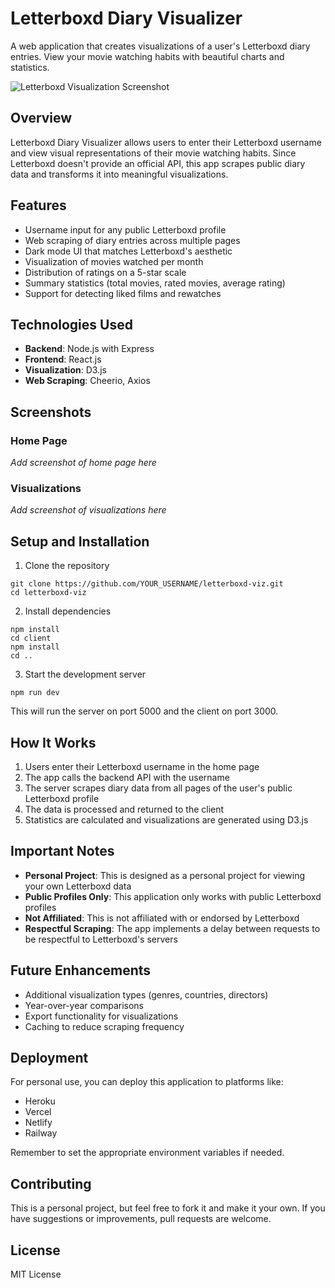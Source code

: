 # Letterboxd Diary Visualizer

A web application that creates visualizations of a user's Letterboxd diary entries. View your movie watching habits with beautiful charts and statistics.

![Letterboxd Visualization Screenshot](screenshots/placeholder.png)

## Overview

Letterboxd Diary Visualizer allows users to enter their Letterboxd username and view visual representations of their movie watching habits. Since Letterboxd doesn't provide an official API, this app scrapes public diary data and transforms it into meaningful visualizations.

## Features

- Username input for any public Letterboxd profile
- Web scraping of diary entries across multiple pages
- Dark mode UI that matches Letterboxd's aesthetic
- Visualization of movies watched per month
- Distribution of ratings on a 5-star scale
- Summary statistics (total movies, rated movies, average rating)
- Support for detecting liked films and rewatches

## Technologies Used

- **Backend**: Node.js with Express
- **Frontend**: React.js
- **Visualization**: D3.js
- **Web Scraping**: Cheerio, Axios

## Screenshots

### Home Page
*Add screenshot of home page here*

### Visualizations
*Add screenshot of visualizations here*

## Setup and Installation

1. Clone the repository
```
git clone https://github.com/YOUR_USERNAME/letterboxd-viz.git
cd letterboxd-viz
```

2. Install dependencies
```
npm install
cd client
npm install
cd ..
```

3. Start the development server
```
npm run dev
```

This will run the server on port 5000 and the client on port 3000.

## How It Works

1. Users enter their Letterboxd username in the home page
2. The app calls the backend API with the username
3. The server scrapes diary data from all pages of the user's public Letterboxd profile
4. The data is processed and returned to the client
5. Statistics are calculated and visualizations are generated using D3.js

## Important Notes

- **Personal Project**: This is designed as a personal project for viewing your own Letterboxd data
- **Public Profiles Only**: This application only works with public Letterboxd profiles
- **Not Affiliated**: This is not affiliated with or endorsed by Letterboxd
- **Respectful Scraping**: The app implements a delay between requests to be respectful to Letterboxd's servers

## Future Enhancements

- Additional visualization types (genres, countries, directors)
- Year-over-year comparisons
- Export functionality for visualizations
- Caching to reduce scraping frequency

## Deployment

For personal use, you can deploy this application to platforms like:
- Heroku
- Vercel
- Netlify
- Railway

Remember to set the appropriate environment variables if needed.

## Contributing

This is a personal project, but feel free to fork it and make it your own. If you have suggestions or improvements, pull requests are welcome.

## License

MIT License 